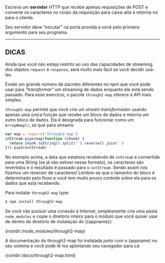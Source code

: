 Escreva um **servidor** HTTP que recebe apenas requisições de POST e converte os caracteres no corpo da requisição para caixa-alta e retorna-os para o cliente.

Seu servidor deve "escutar" na porta provida a você pelo primeiro argumento para seu programa.

----------------------------------------------------------------------
## DICAS

Ainda que você não esteja restrito ao uso das capacidades de streaming dos objetos `request` e `response`, será muito mais fácil se você decidir usá-las.

Existe um grande número de pacotes diferentes no npm que você pode usar para *"transformar"* um streaming de dados enquanto ele está sendo passado. Para esse exercício, o pacote `through2-map` oferece a API mais simples.

`through2-map` permite que você crie um *stream transformador* usando apenas uma única função que recebe um bloco de dados e retorna um outro bloco de dados. Ela é designada para funcionar como um `Array#map()`, só que para streams:

```js
var map = require('through2-map')
inStream.pipe(map(function (chunk) {
  return chunk.toString().split('').reverse().join('')
})).pipe(outStream)
```

No exemplo acima, a data que estamos recebendo de `inStream` é convertida para uma String (se já não estiver nesse formato), os caracteres são revertidos e o resultado é passado para o `outStream`. Sendo assim nós fizemos um reversor de caracteres! Lembre-se que o tamanho do bloco é determinado pelo fluxo e você tem muito pouco controle sobre ele para os dados que está recebendo.

Para instalar `through2-map` type:

```sh
$ npm install through2-map
```

Se você não possuir uma conexão à Internet, simplesmente crie uma pasta `node_modules` e copie o diretório inteiro para o módulo que você quiser usar de dentro do diretório de instalação do {{appname}}:

  {rootdir:/node_modules/through2-map}

A documentação do through2-map foi instalada junto com o {appname} no seu sistema e você pode lê-los apontando seu navegador para cá:

  {rootdir:/docs/through2-map.html}
